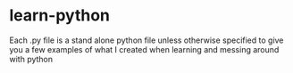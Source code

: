 # learn-python
Each .py file is a stand alone python file unless otherwise specified to give you a few examples of what I created when learning and messing around with python
